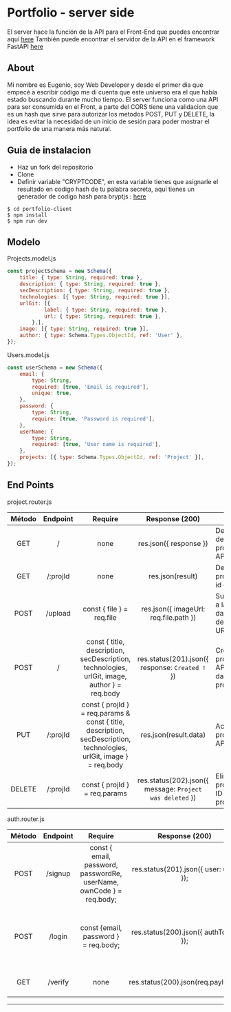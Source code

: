 # Portfolio - server side

El server hace la función de la API para el Front-End que puedes encontrar aquí [here](https://github.com/eoGimenez/portfolio-client)
También puede encontrar el servidor de la API en el framework FastAPI [here](https://github.com/eoGimenez/portfolio-back-fastAPI.git)

## About

Mi nombre es Eugenio, soy Web Developer y desde el primer dia que empecé a escribir código me di cuenta que este universo era el que había estado buscando durante mucho tiempo.
El server funciona como una API para ser consumida en el Front, a parte del CORS tiene una validacion que es un hash que sirve para autorizar los metodos POST, PUT y DELETE, la idea es evitar la necesidad de un inicio de sesión para poder mostrar el portfolio de una manera más natural.


## Guia de instalacion

- Haz un fork del repositorio
- Clone 
- Definir variable "CRYPTCODE", en esta variable tienes que asignarle el resultado en codigo hash de tu palabra secreta,
aquí tienes un generador de codigo hash para bryptjs : [here](https://bcrypt-generator.com/)

```shell
$ cd portfolio-client
$ npm install
$ npm run dev
```

## Modelo

Projects.model.js

```js
const projectSchema = new Schema({
	title: { type: String, required: true },
	description: { type: String, required: true },
	secDescription: { type: String, required: true },
	technologies: [{ type: String, required: true }],
	urlGit: [{
			label: { type: String, required: true },
			url: { type: String, required: true },
		},],
	image: [{ type: String, required: true }],
	author: { type: Schema.Types.ObjectId, ref: 'User' },
});
```

Users.model.js

```js
const userSchema = new Schema({
	email: {
		type: String,
		required: [true, 'Email is required'],
		unique: true,
	},
	password: {
		type: String,
		require: [true, 'Password is required'],
	},
	userName: {
		type: String,
		required: [true, 'User name is required'],
	},
	projects: [{ type: Schema.Types.ObjectId, ref: 'Project' }],
});
```

## End Points

project.router.js

| Método | Endpoint | Require  | Response (200)  | Action  |
| :----: | :--------------: | :-------------------: |:-----------------: | --------------------------- |
| GET | / | none | res.json({ response }) | Devuelve la lista de los proyectos en la API. |
| GET | /:projId | none | res.json(result) | Devuelve el proyecto con el id en el param. |
| POST | /upload | const { file } = req.file | res.json({ imageUrl: req.file.path }) | Sube la imagen a la base de datos y devuelve la URL. |
| POST | / | const { title, description, secDescription, technologies, urlGit, image, author } = req.body | res.status(201).json({ response: `Created !` }) | Crea un nuevo proyecto en la API con los datos proporcionados. | 
| PUT | /:projId | const { projId } = req.params & const { title, description, secDescription, technologies, urlGit, image } = req.body | res.json(result.data) | Actualiza un proyecto en la API. |
| DELETE | /:projId | const { projId } = req.params | res.status(202).json({ message: `Project was deleted` }) | Elimina el proyecto con la ID proporcionada. 


auth.router.js

| Método | Endpoint | Require  | Response (200)  | Action  |
| :----: | :--------------: | :-------------------: |:-----------------: | --------------------------- |
| POST | /signup | const { email, password, passwordRe, userName, ownCode } = req.body; | res.status(201).json({ user: user }); | Registra un nuevo usuario en la DB. |
| POST | /login | const {email, password } = req.body; | res.status(200).json({ authToken }); | Verifica crendeciales y si son validas devuelve el JWT al cliente |
| GET |  /verify | none | res.status(200).json(req.payload); | Autentifica si el JWT es valido |
---

